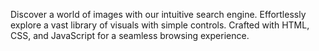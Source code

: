 Discover a world of images with our intuitive search engine. Effortlessly explore a vast library of visuals with simple controls. Crafted
with HTML, CSS, and JavaScript for a seamless browsing experience.
